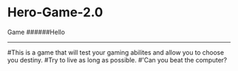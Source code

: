 # Hero-Game-2.0
Game
######Hello
******************
#This is a game that will test your gaming abilites and allow you to choose you destiny.
#Try to live as long as possible.
#'Can you beat the computer?
